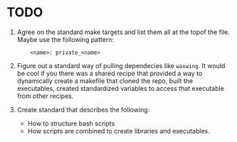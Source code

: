 # TODO

1. Agree on the standard make targets and list them all at the topof the file. Maybe use the following pattern:
    ```make
        <name>: private_<name>
    ```

2. Figure out a standard way of pulling dependecies like `waxwing`. It would be cool if you there was a shared recipe that provided a way to dynamically create a makefile that cloned the repo, built the executables, created standardized variables to access that executable from other recipes.

3. Create standard that describes the following:
    - How to structure bash scripts
    - How scripts are combined to create libraries and executables.
